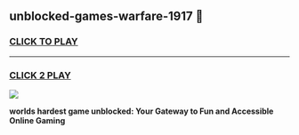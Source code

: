 
## unblocked-games-warfare-1917 👋
<h3>
<a href="https://premium.freeplayer.one?title=unblocked-games-warfare-1917&ref=14F">CLICK TO PLAY</a></h3>
<hr>

<h3>
<a href="https://premium.freeplayer.one?title=unblocked-games-warfare-1917&ref=14F">CLICK 2 PLAY</a>
  
</h3>

<a href="https://premium.freeplayer.one?title=unblocked-games-warfare-1917&ref=12F/"><img src="https://clearcache.store/games.png"></a>


**worlds hardest game unblocked: Your Gateway to Fun and Accessible Online Gaming**
